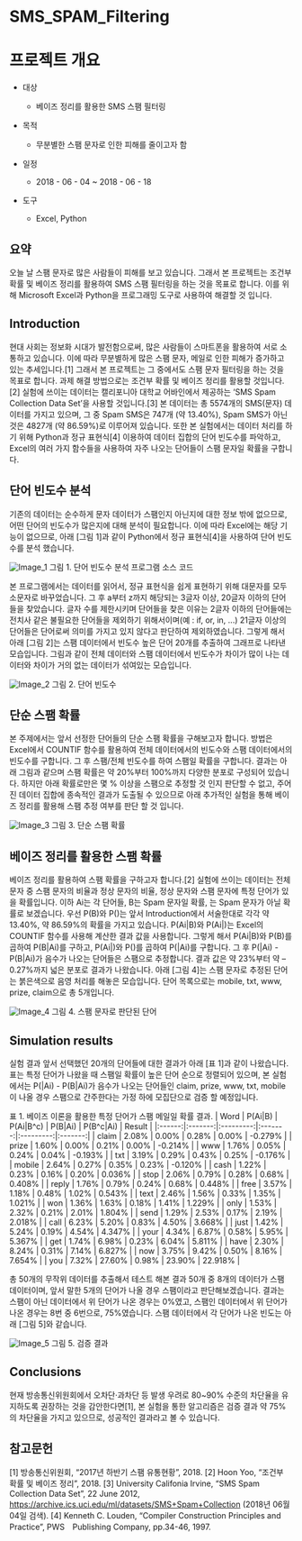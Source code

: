 # SMS_SPAM_Filtering

# 프로젝트 개요
- 대상
  * 베이즈 정리를 활용한 SMS 스팸 필터링

- 목적
  * 무분별한 스팸 문자로 인한 피해를 줄이고자 함

- 일정
  * 2018 - 06 - 04 ~ 2018 - 06 - 18

- 도구
  * Excel, Python


## 요약
 오늘 날 스팸 문자로 많은 사람들이 피해를 보고 있습니다. 그래서 본 프로젝트는 조건부 확률 및 베이즈 정리를 활용하여 SMS 스팸 필터링을 하는 것을 목표로 합니다. 이를 위해 Microsoft Excel과 Python을 프로그래밍 도구로 사용하여 해결할 것 입니다.


## Introduction

 현대 사회는 정보화 시대가 발전함으로써, 많은 사람들이 스마트폰을 활용하여 서로 소통하고 있습니다. 이에 따라 무분별하게 많은 스팸 문자, 메일로 인한 피해가 증가하고 있는 추세입니다.[1] 그래서 본 프로젝트는 그 중에서도 스팸 문자 필터링을 하는 것을 목표로 합니다.
 과제 해결 방법으로는 조건부 확률 및 베이즈 정리를 활용할 것입니다.[2] 실험에 쓰이는 데이터는 캘리포니아 대학교 어바인에서 제공하는 ‘SMS Spam Collection Data Set’을 사용할 것입니다.[3] 본 데이터는 총 5574개의 SMS(문자) 데이터를 가지고 있으며, 그 중 Spam SMS은 747개 (약 13.40%), Spam SMS가 아닌 것은 4827개 (약 86.59%)로 이루어져 있습니다.
 또한 본 실험에서는 데이터 처리를 하기 위해 Python과 정규 표현식[4] 이용하여 데이터 집합의 단어 빈도수를 파악하고, Excel의 여러 가지 함수들을 사용하여 자주 나오는 단어들이 스팸 문자일 확률을 구합니다.


## 단어 빈도수 분석
 기존의 데이터는 순수하게 문자 데이터가 스팸인지 아닌지에 대한 정보 밖에 없으므로, 어떤 단어의 빈도수가 많은지에 대해 분석이 필요합니다. 이에 따라 Excel에는 해당 기능이 없으므로, 아래 [그림 1]과 같이 Python에서 정규 표현식[4]을 사용하여 단어 빈도수를 분석 했습니다.

![Image_1](https://github.com/HyunIm/SMS_SPAM_Filtering/blob/master/1_Materials/2_Image/%EA%B7%B8%EB%A6%BC%201.PNG)
그림 1. 단어 빈도수 분석 프로그램 소스 코드

 본 프로그램에서는 데이터를 읽어서, 정규 표현식을 쉽게 표현하기 위해 대문자를 모두 소문자로 바꾸었습니다. 그 후 a부터 z까지 해당되는 3글자 이상, 20글자 이하의 단어들을 찾았습니다. 글자 수를 제한시키며 단어들을 찾은 이유는 2글자 이하의 단어들에는 전치사 같은 불필요한 단어들을 제외하기 위해서이며(예 : if, or, in, ...) 21글자 이상의 단어들은 단어로써 의미를 가지고 있지 않다고 판단하여 제외하였습니다.
 그렇게 해서 아래 [그림 2]는 스팸 데이터에서 빈도수 높은 단어 20개를 추출하여 그래프로 나타낸 모습입니다. 그림과 같이 전체 데이터와 스팸 데이터에서 빈도수가 차이가 많이 나는 데이터와 차이가 거의 없는 데이터가 섞여있는 모습입니다.

![Image_2](https://github.com/HyunIm/SMS_SPAM_Filtering/blob/master/1_Materials/2_Image/%EA%B7%B8%EB%A6%BC%202.png)
그림 2. 단어 빈도수


## 단순 스팸 확률
 본 주제에서는 앞서 선정한 단어들의 단순 스팸 확률을 구해보고자 합니다. 방법은 Excel에서 COUNTIF 함수를 활용하여 전체 데이터에서의 빈도수와 스팸 데이터에서의 빈도수를 구합니다. 그 후 스팸/전체 빈도수를 하여 스팸일 확률을 구합니다.
 결과는 아래 그림과 같으며 스팸 확률은 약 20%부터 100%까지 다양한 분포로 구성되어 있습니다. 하지만 아래 확률로만은 몇 % 이상을 스팸으로 추정할 것 인지 판단할 수 없고, 주어진 데이터 집합에 종속적인 결과가 도출될 수 있으므로 아래 추가적인 실험을 통해 베이즈 정리를 활용해 스팸 추정 여부를 판단 할 것 입니다.

![Image_3](https://github.com/HyunIm/SMS_SPAM_Filtering/blob/master/1_Materials/2_Image/%EA%B7%B8%EB%A6%BC%203.png)
그림 3. 단순 스팸 확률


## 베이즈 정리를 활용한 스팸 확률
 베이즈 정리를 활용하여 스팸 확률을 구하고자 합니다.[2] 실험에 쓰이는 데이터는 전체 문자 중 스팸 문자의 비율과 정상 문자의 비율, 정상 문자와 스팸 문자에 특정 단어가 있을 확률입니다.
 이하 Ai는 각 단어들, B는 Spam 문자일 확률, 는 Spam 문자가 아닐 확률로 보겠습니다. 우선 P(B)와 P()는 앞서 Introduction에서 서술한대로 각각 약 13.40%, 약 86.59%의 확률을 가지고 있습니다. P(Ai|B)와 P(Ai|)는 Excel의 COUNTIF 함수를 사용해 계산한 결과 값을 사용합니다.
 그렇게 해서 P(Ai|B)와 P(B)를 곱하여 P(B|Ai)를 구하고, P(Ai|)와 P()를 곱하여 P(|Ai)를 구합니다. 그 후 P(|Ai) - P(B|Ai)가 음수가 나오는 단어들은 스팸으로 추정합니다. 결과 값은 약 23%부터 약 –0.27%까지 넓은 분포로 결과가 나왔습니다. 아래 [그림 4]는 스팸 문자로 추정된 단어는 붉은색으로 음영 처리를 해놓은 모습입니다. 단어 목록으로는 mobile, txt, www, prize, claim으로 총 5개입니다.

 ![Image_4](https://github.com/HyunIm/SMS_SPAM_Filtering/blob/master/1_Materials/2_Image/%EA%B7%B8%EB%A6%BC%204.png)
그림 4. 스팸 문자로 판단된 단어


## Simulation results
 실험 결과 앞서 선택했던 20개의 단어들에 대한 결과가 아래 [표 1]과 같이 나왔습니다. 표는 특정 단어가 나왔을 때 스팸일 확률이 높은 단어 순으로 정렬되어 있으며, 본 실험에서는 P(|Ai) - P(B|Ai)가 음수가 나오는 단어들인 claim, prize, www, txt, mobile이 나올 경우 스팸으로 간주한다는 가정 하에 모집단으로 검증 할 예정입니다.

표 1. 베이즈 이론을 활용한 특정 단어가 스팸 메일일 확률 결과.
|  Word  | P(Ai|B) | P(Ai|B^c) | P(B|Ai) | P(B^c|Ai) |  Result |
|:------:|:-------:|:---------:|:-------:|:---------:|:-------:|
|  claim |  2.08%  |   0.00%   |  0.28%  |   0.00%   | -0.279% |
|  prize |  1.60%  |   0.00%   |  0.21%  |   0.00%   | -0.214% |
|   www  |  1.76%  |   0.05%   |  0.24%  |   0.04%   | -0.193% |
|   txt  |  3.19%  |   0.29%   |  0.43%  |   0.25%   | -0.176% |
| mobile |  2.64%  |   0.27%   |  0.35%  |   0.23%   | -0.120% |
|  cash  |  1.22%  |   0.23%   |  0.16%  |   0.20%   |  0.036% |
|  stop  |  2.06%  |   0.79%   |  0.28%  |   0.68%   |  0.408% |
|  reply |  1.76%  |   0.79%   |  0.24%  |   0.68%   |  0.448% |
|  free  |  3.57%  |   1.18%   |  0.48%  |   1.02%   |  0.543% |
|  text  |  2.46%  |   1.56%   |  0.33%  |   1.35%   |  1.021% |
|   won  |  1.36%  |   1.63%   |  0.18%  |   1.41%   |  1.229% |
|  only  |  1.53%  |   2.32%   |  0.21%  |   2.01%   |  1.804% |
|  send  |  1.29%  |   2.53%   |  0.17%  |   2.19%   |  2.018% |
|  call  |  6.23%  |   5.20%   |  0.83%  |   4.50%   |  3.668% |
|  just  |  1.42%  |   5.24%   |  0.19%  |   4.54%   |  4.347% |
|  your  |  4.34%  |   6.87%   |  0.58%  |   5.95%   |  5.367% |
|   get  |  1.74%  |   6.98%   |  0.23%  |   6.04%   |  5.811% |
|  have  |  2.30%  |   8.24%   |  0.31%  |   7.14%   |  6.827% |
|   now  |  3.75%  |   9.42%   |  0.50%  |   8.16%   |  7.654% |
|   you  |  7.32%  |   27.60%  |  0.98%  |   23.90%  | 22.918% |

 총 50개의 무작위 데이터를 추출해서 테스트 해본 결과 50개 중 8개의 데이터가 스팸 데이터이며, 앞서 말한 5개의 단어가 나올 경우 스팸이라고 판단해보겠습니다.
 결과는 스팸이 아닌 데이터에서 위 단어가 나온 경우는 0%였고, 스팸인 데이터에서 위 단어가 나온 경우는 8번 중 6번으로, 75%였습니다. 스팸 데이터에서 각 단어가 나온 빈도는 아래 [그림 5]와 같습니다.

![Image_5](https://github.com/HyunIm/SMS_SPAM_Filtering/blob/master/1_Materials/2_Image/%EA%B7%B8%EB%A6%BC%205.png)
그림 5. 검증 결과


## Conclusions
 현재 방송통신위원회에서 오차단‧과차단 등 발생 우려로 80~90% 수준의 차단율을 유지하도록 권장하는 것을 감안한다면[1], 본 실험을 통한 알고리즘은 검증 결과 약 75%의 차단율을 가지고 있으므로, 성공적인 결과라고 볼 수 있습니다.


## 참고문헌
[1] 방송통신위원회, “2017년 하반기 스팸 유통현황”, 2018.
[2] Hoon Yoo, “조건부 확률 및 베이즈 정리”, 2018.
[3] University Califonia Irvine, “SMS Spam Collection Data Set”, 22 June 2012, https://archive.ics.uci.edu/ml/datasets/SMS+Spam+Collection (2018년 06월 04일 검색).
[4] Kenneth C. Louden, “Compiler Construction Principles and Practice”, PWS　Publishing Company, pp.34-46, 1997.